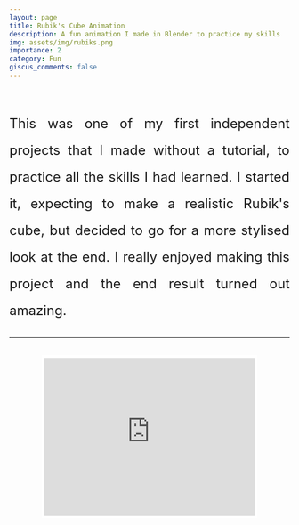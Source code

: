 ```yaml
---
layout: page
title: Rubik's Cube Animation
description: A fun animation I made in Blender to practice my skills
img: assets/img/rubiks.png
importance: 2
category: Fun
giscus_comments: false
---
```



<!-- Text -->
<br>
<p class="project-text">This was one of my first independent projects that I made without a tutorial, to practice all the skills I had learned. I started it, expecting to make a realistic Rubik's cube, but decided to go for a more stylised look at the end. I really enjoyed making this project and the end result turned out amazing.</p>

---

<!-- Youtube Video -->
<br>
<div class="YT-Video">
    <iframe src="https://www.youtube.com/embed/C2VuaL9GTGE?si=lTwUSE6fuaDgEV1I" frameborder="0" allowfullscreen></iframe>
</div>
<br>





<!-- Styles --> 
<style>

    /* Description Text */
    .project-text {
        font-size: 1.5rem;
        line-height: 200%;
        text-align: justify;
    }

    :root {
        --aspect-ratio: calc((9 / 16) * 100%); /* 16:9 aspect ratio */
    }

    /* Youtube video */
    .YT-Video {
        position: relative;
        width: 75%; /* Scale the width slightly */
        padding-bottom: var(--aspect-ratio); /* 16:9 aspect ratio (9/16 = 0.5625) */
        height: 0; /* Set height to 0 to use padding-bottom for aspect ratio */
        margin: 0 auto; /* Center the video horizontally */
        display: block; /* Ensure the video is displayed as a block element */
        border: 5px solid white; /* Add a white border */
    }

    .YT-Video iframe {
        position: absolute;
        top: 0;
        left: 0;
        width: 100%;
        height: 100%;
    }
</style>
